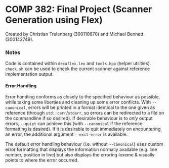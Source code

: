 # COMP 382: Final Project (Scanner Generation using Flex)

Created by Christian Trelenberg (300110670) and Michael Bennett (300142749).

### Notes

Code is contained within `decaflex.lex` and `tools.hpp` (helper utilities). `check.sh` can be used to check the current scanner against reference implementation output.

#### Error Handling

Error handling conforms as closely to the specified behaviour as possible, while taking some liberties and cleaning up some error conflicts. With `--canonical`, errors will be printed in a format identical to the one given as reference (through `std::cerr`/`stderr`, so errors can be redirected to a file on the commandline if so desired). If desirable behaviour is to *only* output errors, `--quiet` can achieve this (with `--canonical` if the reference formatting is desired). If it is desirable to quit immediately on encountering an error, the additional argument `--exit-error` is available.

The default error handling behaviour (i.e. without `--canonical`) uses custom error formatting that displays the information normally available (e.g. line number, position in line) but also displays the erroring lexeme & visually points to where the error occurred.
